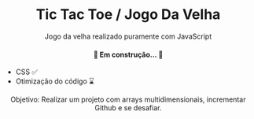 <h1 align="center">Tic Tac Toe / Jogo Da Velha</h1>
<p align="center">Jogo da velha realizado puramente com JavaScript</p>

<h4 align="center"> 
	🚧 Em construção...  🚧
</h4>

- CSS ✅
- Otimização do código ⌛

<p align="center">
 Objetivo: Realizar um projeto com arrays multidimensionais, incrementar Github e se 
 desafiar. 
</p>
